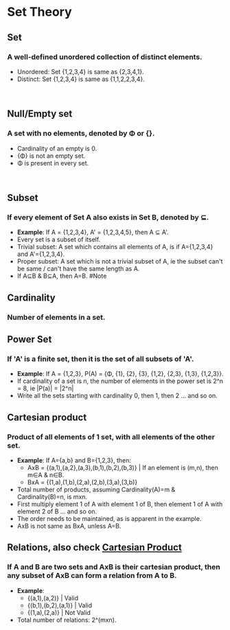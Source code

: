 # Set Theory

## Set
### A **well-defined** **unordered** collection of distinct elements.
- Unordered: Set {1,2,3,4} is same as {2,3,4,1}.
- Distinct: Set {1,2,3,4} is same as {1,1,2,2,3,4}.

<br>

## Null/Empty set
### A set with no elements, denoted by Φ or {}.
- Cardinality of an empty is 0.
- {Φ} is not an empty set.
- Φ is present in every set.

<br>

## Subset
### If every element of Set A also exists in Set B, denoted by ⊆.
- **Example**: If A = {1,2,3,4}, A' = {1,2,3,4,5}, then A ⊆ A'.
- Every set is a subset of itself.
- Trivial subset: A set which contains all elements of A, is if A={1,2,3,4} and A'={1,2,3,4}.
- Proper subset: A set which is not a trivial subset of A, ie the subset can't be same / can't have the same length as A.
- If A⊆B & B⊆A, then A=B. #Note

## Cardinality
### Number of elements in a set.

## Power Set
### If 'A' is a finite set, then it is the set of all subsets of 'A'.
- **Example**: If A = {1,2,3}, P(A) = {Φ, {1}, {2}, {3}, {1,2}, {2,3}, {1,3}, {1,2,3}}.
- If cardinality of a set is n, the number of elements in the power set is 2^n = 8, ie |P(a)| = |2^n|
- Write all the sets starting with cardinality 0, then 1, then 2 ... and so on.


## Cartesian product
### Product of all elements of 1 set, with all elements of the other set.
- **Example**: If A={a,b} and B={1,2,3}, then:
    - AxB = {(a,1),{a,2},(a,3),(b,1),(b,2),(b,3)} | If an element is (m,n), then m∈A & n∈B.
    - BxA = {(1,a),(1,b),(2,a),(2,b),(3,a),(3,b)}
- Total number of products, assuming Cardinality(A)=m & Cardinality(B)=n, is mxn.
- First multiply element 1 of A with element 1 of B, then element 1 of A with element 2 of B ... and so on.
- The order needs to be maintained, as is apparent in the example.
- AxB is not same as BxA, unless A=B.

## Relations, also check [Cartesian Product](#cartesian-product)
### If A and B are two sets and AxB is their cartesian product, then **any subset of AxB can form a relation from A to B**.
- **Example**:
    - {(a,1),(a,2)}         | Valid
    - {(b,1),(b,2),(a,1)}   | Valid
    - {(1,a),(2,a)}         | Not Valid
- Total number of relations: 2^(mxn).

